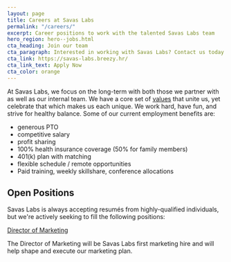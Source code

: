 ```yaml
---
layout: page
title: Careers at Savas Labs
permalink: "/careers/"
excerpt: Career positions to work with the talented Savas Labs team
hero_region: hero--jobs.html
cta_heading: Join our team
cta_paragraph: Interested in working with Savas Labs? Contact us today.
cta_link: https://savas-labs.breezy.hr/
cta_link_text: Apply Now
cta_color: orange
---
```


At Savas Labs, we focus on the long-term with both those we partner with as well as our internal team. We have a core set of [values](company/mission-and-values/) that unite us, yet celebrate that which makes us each unique. We work hard, have fun, and strive for healthy balance. Some of our current employment benefits are:

 - generous PTO
 - competitive salary
 - profit sharing
 - 100% health insurance coverage (50% for family members)
 - 401(k) plan with matching
 - flexible schedule / remote opportunities
 - Paid training, weekly skillshare, conference allocations

## Open Positions

Savas Labs is always accepting resumés from highly-qualified individuals, but we're actively seeking to fill the following positions:

[Director of Marketing](/careers/director-of-marketing)

The Director of Marketing will be Savas Labs first marketing hire and will help shape and execute our marketing plan.